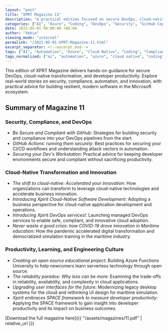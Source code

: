 ```yaml
---
layout: "post"
title: "XPRT Magazine 11"
description: "A practical edition focused on secure DevOps, cloud-native transformation, developer productivity, and resilient architectures. Features real-world security, compliance, and innovation stories from the Microsoft ecosystem."
categories: ["AI", "Azure", "Coding", "DevOps", "Security", "GitHub Copilot"]
date: 2021-05-01 00:00:00 +00:00
author: "Xebia"
viewing_mode: "internal"
permalink: "/2021-05-01-XPRT-Magazine-11.html"
excerpt_separator: <!--excerpt_end-->
tags: ["AI", "Automation", "Azure", "Cloud Native", "Coding", "Compliance", "Developer Productivity", "DevOps", "Digital Transformation", "GitHub Actions", "GitHub Copilot", "Innovation", "Magazines", "Managed Services", "Maritime Education", "Open Source", "Platform Engineering", "Remote Work", "Resilience", "Security", "SPACE Framework", "Team Learning", "UI Modernization", "Xpirit"]
tags_normalized: ["ai", "automation", "azure", "cloud native", "coding", "compliance", "developer productivity", "devops", "digital transformation", "github actions", "github copilot", "innovation", "magazines", "managed services", "maritime education", "open source", "platform engineering", "remote work", "resilience", "security", "space framework", "team learning", "ui modernization", "xpirit"]
---
```


This edition of XPRT Magazine delivers hands-on guidance for secure DevOps, cloud-native transformation, and developer productivity. Explore real-world stories on security, compliance, automation, and innovation, with practical advice for building resilient, modern software in the Microsoft ecosystem.
<!--excerpt_end-->

## Summary of Magazine 11

### Security, Compliance, and DevOps

- *Be Secure and Compliant with GitHub*: Strategies for building security and compliance into your DevOps pipelines from the start.
- *GitHub Actions: running them securely*: Best practices for securing your CI/CD workflows and understanding attack vectors in automation.
- *Securing your Dev's Workstation*: Practical advice for keeping developer environments secure and compliant without sacrificing productivity.

### Cloud-Native Transformation and Innovation

- *The shift to cloud-native: Accelerated your innovation*: How organizations can transform to leverage cloud-native technologies and accelerate business innovation.
- *Introducing Xpirit Cloud-Native Software Development*: Adopting a business perspective for cloud-native application development and operations.
- *Introducing Xpirit DevOps services!*: Launching managed DevOps services to enable safe, compliant, and innovative cloud adoption.
- *Never waste a good crisis: how COVID-19 drove innovation in Maritime education*: How the pandemic accelerated digital transformation and democratized simulation training in the maritime industry.

### Productivity, Learning, and Engineering Culture

- *Creating an open source educational project*: Building Azure Functions University to help newcomers learn serverless technology through open source.
- *The reliability paradox: Why less can be more*: Examining the trade-offs in reliability, availability, and complexity in cloud applications.
- *Upgrading user interfaces for the future*: Modernizing legacy desktop systems for the cloud and rethinking UI design for maritime simulation.
- *Xpirit embraces SPACE framework to measure developer productivity*: Applying the SPACE framework to gain insight into developer productivity and its impact on business outcomes.

[Download the full magazine here]({{ "/assets/magazines/11.pdf" | relative_url }})
